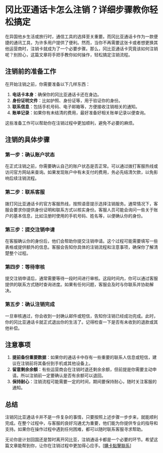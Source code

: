 # 冈比亚通话卡怎么注销？详细步骤教你轻松搞定

在异国他乡生活或旅行时，通信工具的选择至关重要。而冈比亚通话卡作为一款便捷的通讯工具，为许多用户提供了便利。然而，当你不再需要这张卡或者想更换其他运营商时，注销卡就成为了一个必要步骤。那么，冈比亚通话卡究竟该如何注销呢？别担心，这篇文章将手把手教你如何操作，轻松搞定注销流程。

## 注销前的准备工作

在开始注销之前，你需要准备以下几样东西：

1. **电话卡本身**：确保你的冈比亚通话卡还在身边。
2. **身份证明文件**：比如护照、身份证等，用于验证你的身份。
3. **联系信息**：包括手机号码、电子邮箱等，方便接收注销相关的通知。
4. **账单记录**：如果你有未结清的费用，最好准备好相关账单记录以便查询。

这些准备工作可以帮助你在注销过程中更加顺利，避免不必要的麻烦。

## 注销的具体步骤

### 第一步：确认账户状态

在正式注销之前，你需要确认自己的账户状态是否正常。可以通过拨打客服热线或访问官方网站来查询。如果发现账户中有未支付的费用，务必先结清欠款，以免影响后续注销流程。

### 第二步：联系客服

拨打冈比亚通话卡的官方客服热线，按照语音提示选择注销服务。通常情况下，客服会要求你提供身份证明和联系方式以核实身份。客服人员可能会询问一些关于账户的基本信息，比如注册时使用的手机号码、姓名等，以便确认你的身份。

### 第三步：提交注销申请

在客服确认你的身份后，他们会帮助你提交注销申请。这个过程可能需要填写一些表格或提供额外的信息。客服会告知你具体的注销流程和注意事项，确保你了解清楚整个过程。

### 第四步：等待审核

提交注销申请后，通常需要等待一段时间进行审核。这段时间内，你可以通过客服提供的联系方式随时查询进度。如果有任何问题，客服会及时与你联系并协助解决。

### 第五步：确认注销完成

一旦审核通过，你会收到一封确认邮件或短信，告知你注销已经成功完成。此时，你的冈比亚通话卡就正式退出你的生活了。记得检查一下是否有未收到的退款或其他补偿。

## 注意事项

1. **提前备份重要数据**：如果你的通话卡中存有一些重要的联系人信息或短信，建议在注销前将其备份到手机或其他设备上。
2. **留意剩余余额**：有些运营商会在注销时退还剩余余额，但前提是你需要主动申请。所以注销前一定要确认是否有余额可以退回。
3. **保持耐心**：注销流程可能需要一定的时间，期间要保持耐心，随时关注客服的通知。

## 总结

注销冈比亚通话卡并不是一件复杂的事情，只要按照上述步骤一步步来，就能顺利完成。在整个过程中，与客服的良好沟通尤为重要，他们能为你提供专业的指导和支持。如果你在操作过程中遇到任何困难，都可以随时联系客服寻求帮助。

无论你是计划回国还是暂时离开冈比亚，注销通话卡都是一个必要的环节。希望这篇文章能帮到你，让你在注销过程中更加得心应手。[[購卡點擊聯系](https://t.me/s/esim1088)]
